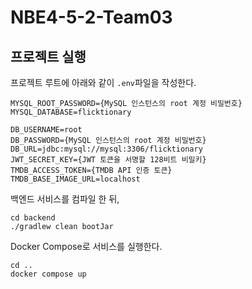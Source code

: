 # NBE4-5-2-Team03

## 프로젝트 실행

프로젝트 루트에 아래와 같이 `.env`파일을 작성한다.

```
MYSQL_ROOT_PASSWORD={MySQL 인스턴스의 root 계정 비밀번호}
MYSQL_DATABASE=flicktionary

DB_USERNAME=root
DB_PASSWORD={MySQL 인스턴스의 root 계정 비밀번호}
DB_URL=jdbc:mysql://mysql:3306/flicktionary
JWT_SECRET_KEY={JWT 토큰을 서명할 128비트 비밀키}
TMDB_ACCESS_TOKEN={TMDB API 인증 토큰}
TMDB_BASE_IMAGE_URL=localhost
```

백엔드 서비스를 컴파일 한 뒤,

```
cd backend
./gradlew clean bootJar
```

Docker Compose로 서비스를 실행한다.

```
cd ..
docker compose up
```
